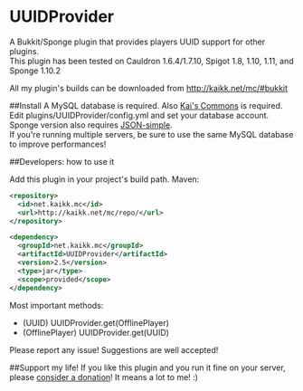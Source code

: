 # UUIDProvider
A Bukkit/Sponge plugin that provides players UUID support for other plugins.  
This plugin has been tested on Cauldron 1.6.4/1.7.10, Spigot 1.8, 1.10, 1.11, and Sponge 1.10.2

All my plugin's builds can be downloaded from http://kaikk.net/mc/#bukkit

##Install
A MySQL database is required. Also [Kai's Commons](https://github.com/KaiKikuchi/KaisCommons/releases) is required.  
Edit plugins/UUIDProvider/config.yml and set your database account.  
Sponge version also requires [JSON-simple](https://mvnrepository.com/artifact/com.googlecode.json-simple/json-simple/1.1.1).  
If you're running multiple servers, be sure to use the same MySQL database to improve performances!

##Developers: how to use it

Add this plugin in your project's build path. Maven:
```xml
<repository>
  <id>net.kaikk.mc</id>
  <url>http://kaikk.net/mc/repo/</url>
</repository>
```
```xml
<dependency>
  <groupId>net.kaikk.mc</groupId>
  <artifactId>UUIDProvider</artifactId>
  <version>2.5</version>
  <type>jar</type>
  <scope>provided</scope>
</dependency>
```

Most important methods:
- (UUID) UUIDProvider.get(OfflinePlayer)
- (OfflinePlayer) UUIDProvider.get(UUID)

Please report any issue! Suggestions are well accepted!

##Support my life!
If you like this plugin and you run it fine on your server, please <a href='http://kaikk.net/mc/#donate'>consider a donation</a>! It means a lot to me! :)